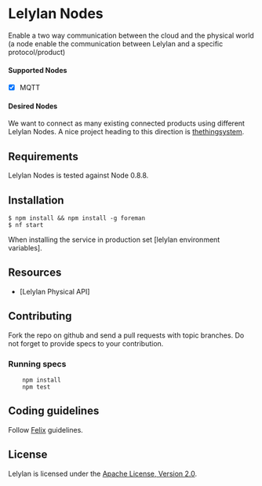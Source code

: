 # Lelylan Nodes

Enable a two way communication between the cloud and the physical world
(a node enable the communication between Lelylan and a specific protocol/product)

#### Supported Nodes

- [x] MQTT

#### Desired Nodes

We want to connect as many existing connected products using different Lelylan Nodes. A nice project heading to this direction is [thethingsystem](http://thethingsystem.com/dev/supported-things.html).


## Requirements

Lelylan Nodes is tested against Node 0.8.8.


## Installation

    $ npm install && npm install -g foreman
    $ nf start

When installing the service in production set [lelylan environment variables].


## Resources

* [Lelylan Physical API]


## Contributing

Fork the repo on github and send a pull requests with topic branches.
Do not forget to provide specs to your contribution.


### Running specs

        npm install
        npm test


## Coding guidelines

Follow [Felix](http://nodeguide.com/style.html) guidelines.


## License

Lelylan is licensed under the [Apache License, Version 2.0](http://www.apache.org/licenses/LICENSE-2.0).
